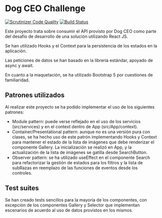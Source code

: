 # Dog CEO Challenge

[![Scrutinizer Code Quality](https://scrutinizer-ci.com/g/nelsonrojasn/maqueta/badges/quality-score.png?b=main)](https://scrutinizer-ci.com/g/nelsonrojasn/maqueta/?branch=main)
[![Build Status](https://scrutinizer-ci.com/g/nelsonrojasn/maqueta/badges/build.png?b=main)](https://scrutinizer-ci.com/g/nelsonrojasn/maqueta/build-status/main)

Este proyecto trata sobre consumir el API provisto por Dog CEO como parte del desafío de desarrollo de una solución utilizando React JS.

Se han utilizado Hooks y el Context para la persistencia de los estados en la aplicación.

Las peticiones de datos se han basado en la librería estándar, apoyado de async y await.

En cuanto a la maquetación, se ha utilizado Bootstrap 5 por cuestiones de familiaridad.

## Patrones utilizados
Al realizar este proyecto se ha podido implementar el uso de los siguientes patrones:
- Module pattern: puede verse reflejado en el uso de los servicios (src/services) y en el context dentro de App (src/App/context).
- Container/Presentational pattern: aunque no es una versión pura con clases, se ha hecho uso de este patrón implementando Hooks y Context para mantener el estado de la lista de imágenes que debe renderizar el componente Gallery. La inicialización se realizó en App, y la actualización de la lista de imágenes se gatilla desde SearchButton.
- Observer pattern: se ha utilizado useEffect en el componente Search para refactorizar la gestión de estados para los filtros y la lista de subRazas en reemplazo de las funciones de eventos desde los controles.


## Test suites
Se han creado tests sencillos para la mayoría de los componentes, con excepción de los componentes Gallery y Selector que implementan escenarios de acuerdo al uso de datos provistos en los mismos.



